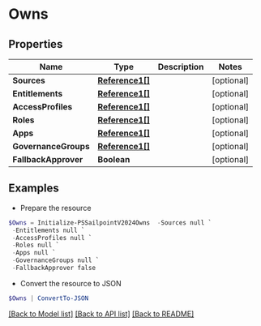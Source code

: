 # Owns
## Properties

Name | Type | Description | Notes
------------ | ------------- | ------------- | -------------
**Sources** | [**Reference1[]**](Reference1.md) |  | [optional] 
**Entitlements** | [**Reference1[]**](Reference1.md) |  | [optional] 
**AccessProfiles** | [**Reference1[]**](Reference1.md) |  | [optional] 
**Roles** | [**Reference1[]**](Reference1.md) |  | [optional] 
**Apps** | [**Reference1[]**](Reference1.md) |  | [optional] 
**GovernanceGroups** | [**Reference1[]**](Reference1.md) |  | [optional] 
**FallbackApprover** | **Boolean** |  | [optional] 

## Examples

- Prepare the resource
```powershell
$Owns = Initialize-PSSailpointV2024Owns  -Sources null `
 -Entitlements null `
 -AccessProfiles null `
 -Roles null `
 -Apps null `
 -GovernanceGroups null `
 -FallbackApprover false
```

- Convert the resource to JSON
```powershell
$Owns | ConvertTo-JSON
```

[[Back to Model list]](../README.md#documentation-for-models) [[Back to API list]](../README.md#documentation-for-api-endpoints) [[Back to README]](../README.md)

